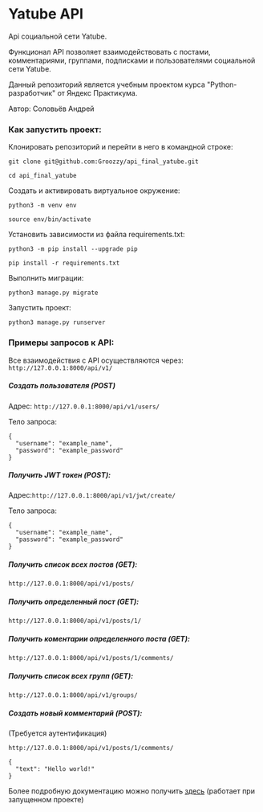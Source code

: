 # Yatube API

Api социальной сети Yatube.

Функционал API позволяет взаимодействовать с постами, комментариями, группами, подписками и пользователями социальной сети Yatube.

Данный репозиторий является учебным проектом курса "Python-разработчик" от Яндекс Практикума.

Автор: Соловьёв Андрей

### Как запустить проект:

Клонировать репозиторий и перейти в него в командной строке:

```
git clone git@github.com:Groozzy/api_final_yatube.git
```

```
cd api_final_yatube
```

Cоздать и активировать виртуальное окружение:

```
python3 -m venv env
```

```
source env/bin/activate
```

Установить зависимости из файла requirements.txt:

```
python3 -m pip install --upgrade pip
```

```
pip install -r requirements.txt
```

Выполнить миграции:

```
python3 manage.py migrate
```

Запустить проект:

```
python3 manage.py runserver
```

### Примеры запросов к API:

Все взаимодействия с API осуществляются через: ```http://127.0.0.1:8000/api/v1/```

##### Создать пользователя (POST)

Адрес: ```http://127.0.0.1:8000/api/v1/users/```

Тело запроса:
```
{
  "username": "example_name",
  "password": "example_password"
}
```

##### Получить JWT токен (POST):

Адрес:```http://127.0.0.1:8000/api/v1/jwt/create/```

Тело запроса:
```
{
  "username": "example_name",
  "password": "example_password"
}
```

##### Получить список всех постов (GET):
```
http://127.0.0.1:8000/api/v1/posts/
```

##### Получить определенный пост (GET):
```
http://127.0.0.1:8000/api/v1/posts/1/
```

##### Получить коментарии определенного поста (GET):
```
http://127.0.0.1:8000/api/v1/posts/1/comments/
```

##### Получить список всех групп (GET):
```
http://127.0.0.1:8000/api/v1/groups/
```

##### Создать новый комментарий (POST):

(Требуется аутентификация)
```
http://127.0.0.1:8000/api/v1/posts/1/comments/
```

```
{
  "text": "Hello world!"
}
```
Более подробную документацию можно получить [здесь](http://127.0.0.1:8000/redoc/) (работает при запущенном проекте)
